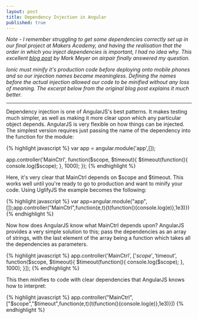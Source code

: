 ```yaml
---
layout: post
title: Dependency Injection in Angular
published: true
---
```



_Note - I remember struggling to get some dependencies correctly set up in our final project at Makers Academy, and having the realisation that the order in which you inject dependencies is important, I had no idea why. This excellent [blog post](https://www.airpair.com/angularjs/posts/top-10-mistakes-angularjs-developers-make) by Mark Meyer on airpair finally answered my question._

_Ionic must minify it's production code before deploying onto mobile phones and so our injection names became meaningless. Defining the names before the actual injection allowed our code to be minified without any loss of meaning. The excerpt below from the original blog post explains it much better._

---

Dependency injection is one of AngularJS's best patterns. It makes testing much simpler, as well as making it more clear upon which any particular object depends. AngularJS is very flexible on how things can be injected. The simplest version requires just passing the name of the dependency into the function for the module:

{% highlight javascript %}
var app = angular.module('app',[]);

app.controller('MainCtrl', function($scope, $timeout){
    $timeout(function(){
        console.log($scope);
    }, 1000);
});
{% endhighlight %}

Here, it's very clear that MainCtrl depends on $scope and $timeout.
This works well until you're ready to go to production and want to minify your code. Using UglifyJS the example becomes the following:

{% highlight javascript %}
var app=angular.module("app",[]);app.controller("MainCtrl",function(e,t){t(function(){console.log(e)},1e3)})
{% endhighlight %}

Now how does AngularJS know what MainCtrl depends upon? AngularJS provides a very simple solution to this; pass the dependencies as an array of strings, with the last element of the array being a function which takes all the dependencies as parameters.

{% highlight javascript %}
app.controller('MainCtrl', ['$scope', '$timeout', function($scope, $timeout){
    $timeout(function(){
        console.log($scope);
    }, 1000);
}]);
{% endhighlight %}

This then minifies to code with clear dependencies that AngularJS knows how to interpret:

{% highlight javascript %}
app.controller("MainCtrl",["$scope","$timeout",function(e,t){t(function(){console.log(e)},1e3)}])
{% endhighlight %}
